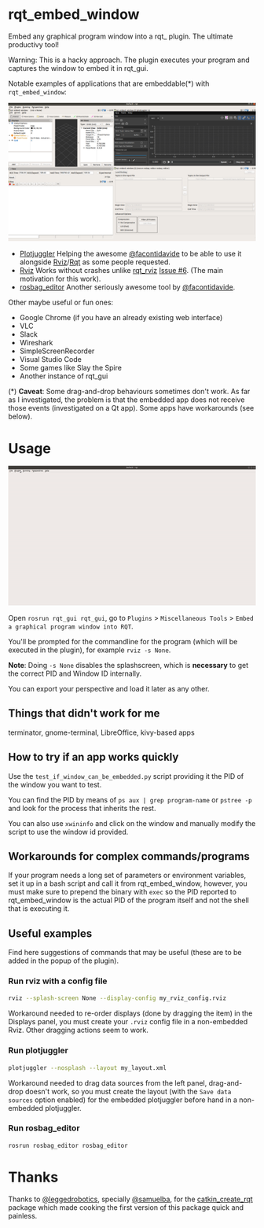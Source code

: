 # rqt_embed_window

Embed any graphical program window into a rqt_ plugin. The ultimate productivy tool!

Warning: This is a hacky approach. The plugin executes your program and captures the window to embed it in rqt_gui.

Notable examples of applications that are embeddable(*) with `rqt_embed_window`:

![Screenshot of SimpleScreenRecorder, Rviz, Plotjuggler, rosbag_editor and a normal rqt_console](screenshot1.png)

* [Plotjuggler](https://www.plotjuggler.io) Helping the awesome [@facontidavide](https://github.com/facontidavide) to be able to use it alongside [Rviz](https://github.com/facontidavide/PlotJuggler/issues/87)/[Rqt](https://github.com/facontidavide/PlotJuggler/issues/5) as some people requested.
* [Rviz](http://wiki.ros.org/rviz) Works without crashes unlike [rqt_rviz](http://wiki.ros.org/rqt_rviz) [Issue #6](https://github.com/ros-visualization/rqt_rviz/issues/6). (The main motivation for this work).
* [rosbag_editor](https://github.com/facontidavide/rosbag_editor) Another seriously awesome tool by [@facontidavide](https://github.com/facontidavide).

Other maybe useful or fun ones:
* Google Chrome (if you have an already existing web interface)
* VLC
* Slack
* Wireshark
* SimpleScreenRecorder
* Visual Studio Code
* Some games like Slay the Spire
* Another instance of rqt_gui


(*) **Caveat**: Some drag-and-drop behaviours sometimes don't work. As far as I investigated, the problem is that the embedded app does not receive those events (investigated on a Qt app). Some apps have workarounds (see below).

# Usage

![Example usage in rqt_gui](usage.gif)

Open `rosrun rqt_gui rqt_gui`, go to `Plugins` > `Miscellaneous Tools` > `Embed a graphical program window into RQT`.

You'll be prompted for the commandline for the program (which will be executed in the plugin), for example `rviz -s None`.

**Note**: Doing `-s None` disables the splashscreen, which is **necessary** to get the correct PID and Window ID internally.

You can export your perspective and load it later as any other.

## Things that didn't work for me
terminator, gnome-terminal, LibreOffice, kivy-based apps


## How to try if an app works quickly
Use the `test_if_window_can_be_embedded.py` script providing it the PID of the window you want to test.

You can find the PID by means of `ps aux | grep program-name` or `pstree -p` and look for the process that inherits the rest.

You can also use `xwininfo` and click on the window and manually modify the script to use the window id provided.

## Workarounds for complex commands/programs
If your program needs a long set of parameters or environment variables, set it up in a bash
script and call it from rqt_embed_window, however, you must make sure to prepend the binary with `exec` so the PID reported to rqt_embed_window is the actual PID of the program itself and not the
shell that is executing it.

## Useful examples

Find here suggestions of commands that may be useful (these are to be added in the popup of the plugin).

### Run rviz with a config file
```bash
rviz --splash-screen None --display-config my_rviz_config.rviz
```
Workaround needed to re-order displays (done by dragging the item) in the Displays panel, 
you must create your `.rviz` config file in a non-embedded Rviz. Other dragging actions seem to work.

### Run plotjuggler
```bash
plotjuggler --nosplash --layout my_layout.xml
```
Workaround needed to drag data sources from the left panel, drag-and-drop doesn't work, so you must
create the layout (with the `Save data sources` option enabled) for the embedded plotjuggler before hand in a non-embedded plotjuggler.

### Run rosbag_editor
```bash
rosrun rosbag_editor rosbag_editor
```

# Thanks

Thanks to [@leggedrobotics](https://github.com/leggedrobotics), specially [@samuelba](https://github.com/samuelba), for the [catkin_create_rqt](https://github.com/leggedrobotics/catkin_create_rqt) package which made cooking the first version of this package quick and painless.

